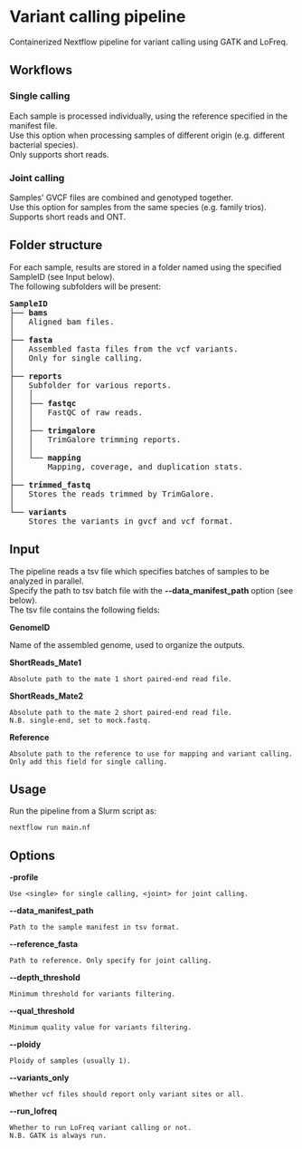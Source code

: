# Variant calling pipeline

Containerized Nextflow pipeline for variant calling using GATK and LoFreq.

## Workflows

### Single calling

Each sample is processed individually, using the reference specified in the manifest file.\
Use this option when processing samples of different origin (e.g. different bacterial species).\
Only supports short reads.

### Joint calling

Samples' GVCF files are combined and genotyped together.\
Use this option for samples from the same species (e.g. family trios).\
Supports short reads and ONT.

## Folder structure

For each sample, results are stored in a folder named using the specified SampleID (see Input below).\
The following subfolders will be present:

<pre>
<b>SampleID</b>
├── <b>bams</b>
│   Aligned bam files.
│
├── <b>fasta</b>
│   Assembled fasta files from the vcf variants.
│   Only for single calling.
│
├── <b>reports</b>
│   Subfolder for various reports.
│   │
│   ├── <b>fastqc</b>
│   │   FastQC of raw reads.
│   │
│   ├── <b>trimgalore</b>
│   │   TrimGalore trimming reports.
│   │
│   └── <b>mapping</b>
│       Mapping, coverage, and duplication stats.
│
├── <b>trimmed_fastq</b>
│   Stores the reads trimmed by TrimGalore.
│
└── <b>variants</b>
    Stores the variants in gvcf and vcf format.
</pre>

## Input

The pipeline reads a tsv file which specifies batches of samples to be analyzed in parallel.\
Specify the path to tsv batch file with the **--data_manifest_path** option (see below).\
The tsv file contains the following fields:

**GenomeID**

  Name of the assembled genome, used to organize the outputs.

**ShortReads_Mate1**

    Absolute path to the mate 1 short paired-end read file.

**ShortReads_Mate2**

    Absolute path to the mate 2 short paired-end read file.
    N.B. single-end, set to mock.fastq.

**Reference**

    Absolute path to the reference to use for mapping and variant calling.
    Only add this field for single calling.

## Usage

Run the pipeline from a Slurm script as:

    nextflow run main.nf

## Options

**-profile**

    Use <single> for single calling, <joint> for joint calling.

**--data_manifest_path**

    Path to the sample manifest in tsv format.

**--reference_fasta**

    Path to reference. Only specify for joint calling.

**--depth_threshold**

    Minimum threshold for variants filtering.

**--qual_threshold**

    Minimum quality value for variants filtering.

**--ploidy**

    Ploidy of samples (usually 1).

**--variants_only**

    Whether vcf files should report only variant sites or all.

**--run_lofreq**

    Whether to run LoFreq variant calling or not.
    N.B. GATK is always run.
